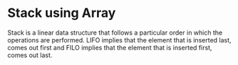 # Stack using Array
Stack is a linear data structure that follows a particular order in which the operations are performed. LIFO implies that the element that is inserted last, comes out first and FILO implies that the element that is inserted first, comes out last.
